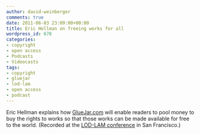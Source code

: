 ```yaml
---
author: david-weinberger
comments: true
date: 2011-06-03 23:09:00+00:00
title: Eric Hellman on freeing works for all
wordpress_id: 678
categories:
- copyright
- open access
- Podcasts
- Videocasts
tags:
- copyright
- gluejar
- lod-lam
- open access
- podcast
---
```


Eric Hellman explains how [GlueJar.com](http://www.gluejar.com) will enable readers to pool  money to buy the rights to works so that those works can be made available for free to the world. (Recorded at the [LOD-LAM conference](http://lod-lam.net) in San Francisco.)


